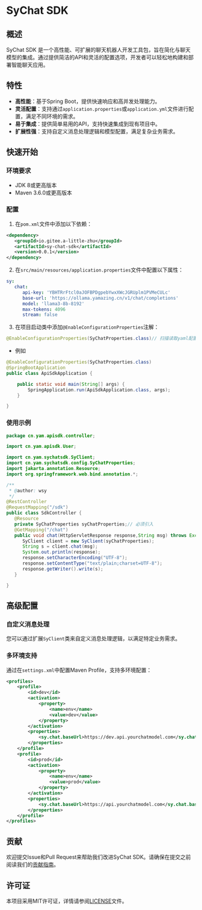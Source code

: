 
# SyChat SDK

## 概述

SyChat SDK 是一个高性能、可扩展的聊天机器人开发工具包，旨在简化与聊天模型的集成。通过提供简洁的API和灵活的配置选项，开发者可以轻松地构建和部署智能聊天应用。

## 特性

- **高性能**：基于Spring Boot，提供快速响应和高并发处理能力。
- **灵活配置**：支持通过`application.properties`或`application.yml`文件进行配置，满足不同环境的需求。
- **易于集成**：提供简单易用的API，支持快速集成到现有项目中。
- **扩展性强**：支持自定义消息处理逻辑和模型配置，满足复杂业务需求。

## 快速开始

### 环境要求

- JDK 8或更高版本
- Maven 3.6.0或更高版本


### 配置
1. 在`pom.xml`文件中添加以下依赖：
```xml
<dependency>
   <groupId>io.gitee.a-little-zhu</groupId>
   <artifactId>sy-chat-sdk</artifactId>
   <version>0.0.1</version>
</dependency>
```

2. 在`src/main/resources/application.properties`文件中配置以下属性：
```yaml
sy:
   chat:
      api-key: 'YBHTRrFtcl0aJOFBPDgpebYwxXWcJGRUplm1PVMeCULc'
      base-url: 'https://ollama.yamazing.cn/v1/chat/completions'
      model: 'llama3-8b-8192'
      max-tokens: 4096
      stream: false
```
3. 在项目启动类中添加`@EnableConfigurationProperties`注解：

```java
@EnableConfigurationProperties(SyChatProperties.class)// 扫描读取yaml配置
```
- 例如
```java
@EnableConfigurationProperties(SyChatProperties.class)
@SpringBootApplication
public class ApiSdkApplication {

    public static void main(String[] args) {
        SpringApplication.run(ApiSdkApplication.class, args);
    }

}
```

### 使用示例

```java
package cn.yam.apisdk.controller;

import cn.yam.apisdk.User;

import cn.yam.sychatsdk.SyClient;
import cn.yam.sychatsdk.config.SyChatProperties;
import jakarta.annotation.Resource;
import org.springframework.web.bind.annotation.*;

/**
 * @author: wsy
 */
@RestController
@RequestMapping("/sdk")
public class SdkController {
   @Resource
   private SyChatProperties syChatProperties;// 必须引入
   @GetMapping("/chat")
   public void chat(HttpServletResponse response,String msg) throws Exception {
      SyClient client = new SyClient(syChatProperties);
      String s = client.chat(msg);
      System.out.println(response);
      response.setCharacterEncoding("UTF-8");
      response.setContentType("text/plain;charset=UTF-8");
      response.getWriter().write(s);
   }

}
```
## 高级配置

### 自定义消息处理

您可以通过扩展`SyClient`类来自定义消息处理逻辑，以满足特定业务需求。

### 多环境支持

通过在`settings.xml`中配置Maven Profile，支持多环境配置：

```xml
<profiles>
    <profile>
        <id>dev</id>
        <activation>
            <property>
                <name>env</name>
                <value>dev</value>
            </property>
        </activation>
        <properties>
            <sy.chat.baseUrl>https://dev.api.yourchatmodel.com</sy.chat.baseUrl>
        </properties>
    </profile>
    <profile>
        <id>prod</id>
        <activation>
            <property>
                <name>env</name>
                <value>prod</value>
            </property>
        </activation>
        <properties>
            <sy.chat.baseUrl>https://api.yourchatmodel.com</sy.chat.baseUrl>
        </properties>
    </profile>
</profiles>
```

## 贡献

欢迎提交Issue和Pull Request来帮助我们改进SyChat SDK。请确保在提交之前阅读我们的[贡献指南](CONTRIBUTING.md)。

## 许可证

本项目采用MIT许可证，详情请参阅[LICENSE](LICENSE)文件。
